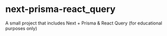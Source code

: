 # next-prisma-react_query
A small project that includes Next + Prisma &amp; React Query (for educational purposes only)
